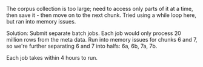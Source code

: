 The corpus collection is too large; need to access only parts of it at a time, then save it - then move on to the next chunk. Tried using a while loop here, but ran into memory issues.

Solution: Submit separate batch jobs. Each job would only process 20 million rows from the meta data. Run into memory issues for chunks 6 and 7, so we're further separating 6 and 7 into halfs: 6a, 6b, 7a, 7b.

Each job takes within 4 hours to run.
